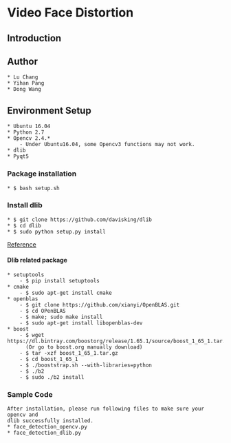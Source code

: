 # Video Face Distortion
## Introduction

## Author
	* Lu Chang
	* Yihan Pang
	* Dong Wang

## Environment Setup
	* Ubuntu 16.04
	* Python 2.7
	* Opencv 2.4.*
		- Under Ubuntu16.04, some Opencv3 functions may not work.
	* dlib
	* Pyqt5


### Package installation 
	* $ bash setup.sh
	
### Install dlib
	* $ git clone https://github.com/davisking/dlib 
	* $ cd dlib
	* $ sudo python setup.py install 

[Reference](https://github.com/davisking/dlib)
#### Dlib related package
    * setuptools
        - $ pip install setuptools
    * cmake
        - $ sudo apt-get install cmake
    * openblas
        - $ git clone https://github.com/xianyi/OpenBLAS.git 
        - $ cd OPenBLAS
        - $ make; sudo make install
        - $ sudo apt-get install libopenblas-dev
    * boost
        - $ wget https://dl.bintray.com/boostorg/release/1.65.1/source/boost_1_65_1.tar.gz
          (Or go to boost.org manually download)
        - $ tar -xzf boost_1_65_1.tar.gz
        - $ cd boost_1_65_1
        - $ ./booststrap.sh --with-libraries=python
        - $ ./b2
        - $ sudo ./b2 install

### Sample Code
	After installation, please run following files to make sure your opencv and
	dlib successfully installed.
	* face_detection_opencv.py
	* face_detection_dlib.py




